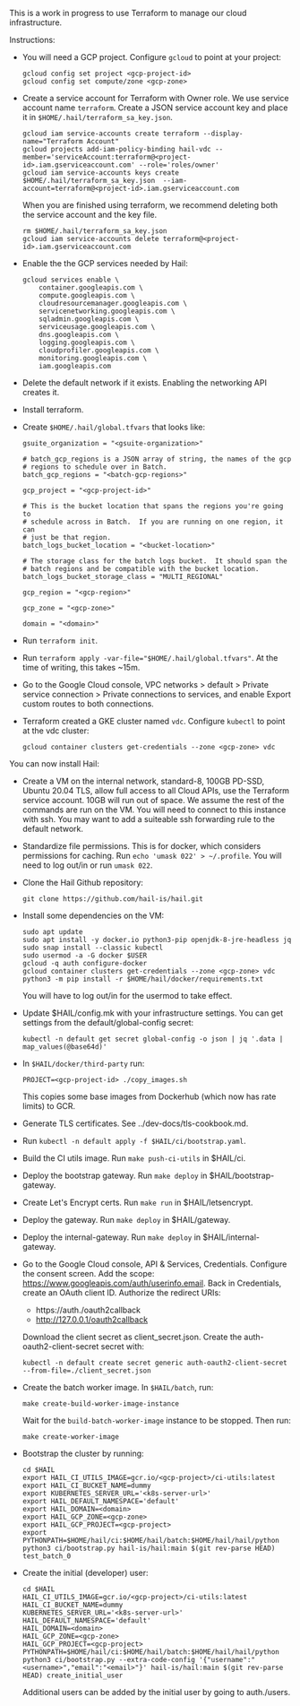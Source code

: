 This is a work in progress to use Terraform to manage our cloud
infrastructure.

Instructions:

- You will need a GCP project.  Configure `gcloud` to point at your project:

   ```
   gcloud config set project <gcp-project-id>
   gcloud config set compute/zone <gcp-zone>
   ```

- Create a service account for Terraform with Owner role.  We use
  service account name `terraform`.  Create a JSON service account key
  and place it in `$HOME/.hail/terraform_sa_key.json`.

  ```
  gcloud iam service-accounts create terraform --display-name="Terraform Account"
  gcloud projects add-iam-policy-binding hail-vdc --member='serviceAccount:terraform@<project-id>.iam.gserviceaccount.com' --role='roles/owner'
  gcloud iam service-accounts keys create $HOME/.hail/terraform_sa_key.json  --iam-account=terraform@<project-id>.iam.gserviceaccount.com
  ```

  When you are finished using terraform, we recommend deleting both the service account and the key
  file.

  ```
  rm $HOME/.hail/terraform_sa_key.json
  gcloud iam service-accounts delete terraform@<project-id>.iam.gserviceaccount.com
  ```


- Enable the the GCP services needed by Hail:

   ```
   gcloud services enable \
       container.googleapis.com \
       compute.googleapis.com \
       cloudresourcemanager.googleapis.com \
       servicenetworking.googleapis.com \
       sqladmin.googleapis.com \
       serviceusage.googleapis.com \
       dns.googleapis.com \
       logging.googleapis.com \
       cloudprofiler.googleapis.com \
       monitoring.googleapis.com \
       iam.googleapis.com
   ```

- Delete the default network if it exists.  Enabling the networking
  API creates it.

- Install terraform.

- Create `$HOME/.hail/global.tfvars` that looks like:

   ```
   gsuite_organization = "<gsuite-organization>"

   # batch_gcp_regions is a JSON array of string, the names of the gcp
   # regions to schedule over in Batch.
   batch_gcp_regions = "<batch-gcp-regions>"

   gcp_project = "<gcp-project-id>"

   # This is the bucket location that spans the regions you're going to
   # schedule across in Batch.  If you are running on one region, it can
   # just be that region.
   batch_logs_bucket_location = "<bucket-location>"

   # The storage class for the batch logs bucket.  It should span the
   # batch regions and be compatible with the bucket location.
   batch_logs_bucket_storage_class = "MULTI_REGIONAL"

   gcp_region = "<gcp-region>"

   gcp_zone = "<gcp-zone>"

   domain = "<domain>"
   ```

- Run `terraform init`.

- Run `terraform apply -var-file="$HOME/.hail/global.tfvars"`.  At the
  time of writing, this takes ~15m.

- Go to the Google Cloud console, VPC networks > default > Private
  service connection > Private connections to services, and enable
  Export custom routes to both connections.

 - Terraform created a GKE cluster named `vdc`.  Configure `kubectl`
   to point at the vdc cluster:

   ```
   gcloud container clusters get-credentials --zone <gcp-zone> vdc
   ```

You can now install Hail:

- Create a VM on the internal network, standard-8, 100GB PD-SSD,
  Ubuntu 20.04 TLS, allow full access to all Cloud APIs, use the
  Terraform service account.  10GB will run out of space.  We assume
  the rest of the commands are run on the VM.  You will need to
  connect to this instance with ssh.  You may want to add a suiteable
  ssh forwarding rule to the default network.

- Standardize file permissions.  This is for docker, which considers
  permissions for caching.  Run `echo 'umask 022' > ~/.profile`.  You
  will need to log out/in or run `umask 022`.

- Clone the Hail Github repository:

  ```
  git clone https://github.com/hail-is/hail.git
  ```

- Install some dependencies on the VM:

  ```
  sudo apt update
  sudo apt install -y docker.io python3-pip openjdk-8-jre-headless jq
  sudo snap install --classic kubectl
  sudo usermod -a -G docker $USER
  gcloud -q auth configure-docker
  gcloud container clusters get-credentials --zone <gcp-zone> vdc
  python3 -m pip install -r $HOME/hail/docker/requirements.txt
  ```

  You will have to log out/in for the usermod to take effect.

- Update $HAIL/config.mk with your infrastructure settings.  You can
  get settings from the default/global-config secret:

  ```
  kubectl -n default get secret global-config -o json | jq '.data | map_values(@base64d)'
  ```

- In `$HAIL/docker/third-party` run:

  ```
  PROJECT=<gcp-project-id> ./copy_images.sh
  ```

  This copies some base images from Dockerhub (which now has rate
  limits) to GCR.

- Generate TLS certificates.  See ../dev-docs/tls-cookbook.md.

- Run `kubectl -n default apply -f $HAIL/ci/bootstrap.yaml`.

- Build the CI utils image.  Run `make push-ci-utils` in $HAIL/ci.

- Deploy the bootstrap gateway.  Run `make deploy` in
  $HAIL/bootstrap-gateway.

- Create Let's Encrypt certs. Run `make run` in $HAIL/letsencrypt.

- Deploy the gateway.  Run `make deploy` in $HAIL/gateway.

- Deploy the internal-gateway.  Run `make deploy` in $HAIL/internal-gateway.

- Go to the Google Cloud console, API & Services, Credentials.
  Configure the consent screen.  Add the scope:
  https://www.googleapis.com/auth/userinfo.email.  Back in Credentials, create an OAuth
  client ID.  Authorize the redirect URIs:

   - https://auth.<domain>/oauth2callback
   - http://127.0.0.1/oauth2callback

  Download the client secret as client_secret.json.  Create the
  auth-oauth2-client-secret secret with:

  ```
  kubectl -n default create secret generic auth-oauth2-client-secret --from-file=./client_secret.json
  ```

- Create the batch worker image.  In `$HAIL/batch`, run:

  ```
  make create-build-worker-image-instance
  ```

  Wait for the `build-batch-worker-image` instance to be stopped.  Then run:

  ```
  make create-worker-image
  ```

- Bootstrap the cluster by running:

  ```
  cd $HAIL
  export HAIL_CI_UTILS_IMAGE=gcr.io/<gcp-project>/ci-utils:latest
  export HAIL_CI_BUCKET_NAME=dummy
  export KUBERNETES_SERVER_URL='<k8s-server-url>'
  export HAIL_DEFAULT_NAMESPACE='default'
  export HAIL_DOMAIN=<domain>
  export HAIL_GCP_ZONE=<gcp-zone>
  export HAIL_GCP_PROJECT=<gcp-project>
  export PYTHONPATH=$HOME/hail/ci:$HOME/hail/batch:$HOME/hail/hail/python
  python3 ci/bootstrap.py hail-is/hail:main $(git rev-parse HEAD) test_batch_0
  ```

- Create the initial (developer) user:

  ```
  cd $HAIL
  HAIL_CI_UTILS_IMAGE=gcr.io/<gcp-project>/ci-utils:latest
  HAIL_CI_BUCKET_NAME=dummy
  KUBERNETES_SERVER_URL='<k8s-server-url>'
  HAIL_DEFAULT_NAMESPACE='default'
  HAIL_DOMAIN=<domain>
  HAIL_GCP_ZONE=<gcp-zone>
  HAIL_GCP_PROJECT=<gcp-project>
  PYTHONPATH=$HOME/hail/ci:$HOME/hail/batch:$HOME/hail/hail/python
  python3 ci/bootstrap.py --extra-code-config '{"username":"<username>","email":"<email>"}' hail-is/hail:main $(git rev-parse HEAD) create_initial_user
  ```

  Additional users can be added by the initial user by going to auth.<domain>/users.
